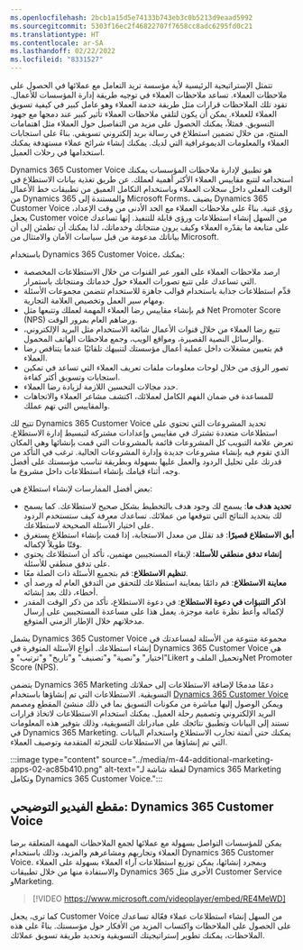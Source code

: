 ```yaml
---
ms.openlocfilehash: 2bcb1a15d5e74133b743eb3c0b5213d9eaad5992
ms.sourcegitcommit: 5303f16ec2f46822707f7658cc8adc6295fd0c21
ms.translationtype: HT
ms.contentlocale: ar-SA
ms.lasthandoff: 02/22/2022
ms.locfileid: "8331527"
---
```

تتمثل الإستراتيجية الرئيسية لأية مؤسسة تريد التعامل مع عملائها في الحصول على ملاحظات العملاء. تساعد ملاحظات العملاء في توجيه طريقة إدارة المؤسسات للأعمال. تقود تلك الملاحظات قرارات مثل طريقة خدمة العملاء وهو عامل كبير في كيفية تسويق العملاء للعملاء. يمكن أن يكون لتلقي ملاحظات العملاء تأثير كبير عند دمجها مع جهود التسويق. فمثلاً، يمكنك الحصول على مزيد من التفاصيل حول العملاء مثل اهتمامات المنتج، من خلال تضمين استطلاع في رسالة بريد إلكتروني تسويقي. بناءً على استجابات العملاء والمعلومات الديموغرافية التي لديك. يمكنك إنشاء شرائح عملاء مستهدفة يمكنك استخدامها في رحلات العميل.

Dynamics 365 Customer Voice هو تطبيق لإدارة ملاحظات المؤسسات يمكنك استخدامه لتتبع مقاييس العملاء الأكثر أهمية لعملك. عن طريق تغذية بيانات الاستطلاع في الوقت الفعلي داخل سجلات العملاء وباستخدام التكامل العميق من تطبيقات خط الأعمال من Dynamics 365 والمستندة إلى Microsoft Forms، يضيف Dynamics 365 Customer Voice رؤى غنية. بناءً على ملاحظات العملاء مع الحد الأدنى من وقت الإعداد، يجعل Customer voice من السهل إنشاء استطلاعات ورؤى قابلة للتنفيذ. إنها تساعدك على متابعة ما يقدّره العملاء وكيف يرون منتجاتك وخدماتك، لذا يمكنك أن تطمئن إلى أن بياناتك مدعومة من قبل سياسات الأمان والامتثال من Microsoft.

باستخدام Dynamics 365 Customer Voice، يمكنك:

 -  ارصد ملاحظات العملاء على الفور عبر القنوات من خلال الاستطلاعات المخصصة التي تساعدك على تتبع تصورات العملاء حول خدماتك ومنتجاتك باستمرار.
 -  قدِّم استطلاعات جذابة باستخدام قوالب جاهزة للاستخدام تتضمن مجموعات الأسئلة ومهام سير العمل وتخصيص العلامة التجارية.
 -  قم بإنشاء مقاييس رضا العملاء المهمة لعملك وتتبعها مثل Net Promoter Score (NPS) ورضاهم العام بمرور الوقت.
 -  تتبع رضا العملاء من خلال قنوات الأعمال شائعة الاستخدام مثل البريد الإلكتروني، والرسائل النصية القصيرة، ومواقع الويب، وجمع ملاحظات الهاتف المحمول.
 -  قم بتعيين مشغلات داخل عملية أعمال مؤسستك لتنبيهك تلقائيًا عندما يتناقص رضا العملاء.
 -  تصور الرؤى من خلال لوحات معلومات ملفات تعريف العملاء التي تساعد في تمكين استجابات وتسويق أكثر كفاءة.
 -  حدد مجالات التحسين اللازمة لزيادة رضا العملاء.
 -  للمساعدة في ضمان الفهم الكامل لعملائك، اكتشف مشاعر العملاء والاتجاهات والمقاييس التي تهم عملك.

تتيح لك Dynamics 365 Customer Voice تحديد المشروعات التي تحتوي على استطلاعات متعددة تشترك في مقاييس وإعدادات مشتركة لتبسيط إدارة الاستطلاع. تعرض علامة التبويب كل المشروعات قائمة بالمشروعات التي قمت بإنشائها وهي المكان الذي تقوم فيه بإنشاء مشروعات جديدة وإدارة المشروعات الحالية. ترغب في التأكد من قدرتك على تحليل الردود والعمل عليها بسهولة وبطريقة تناسب مؤسستك على أفضل وجه، أثناء قيامك بإنشاء استطلاعات داخل مشروع ما.

بعض أفضل الممارسات لإنشاء استطلاع هي:

 -  **تحديد هدف ما**: يسمح لك وجود هدف بالتخطيط بشكل صحيح لاستطلاعك. كما يسمح لك بتحديد النتائج التي تتوقعها من عملائك. تساعدك معرفة كيف ستستخدم الردود على اختيار الأسئلة الصحيحة لاستطلاعك.
 -  **أبق الاستطلاع قصيرًا**: قد تقلل من معدل الاستجابة، إذا قمت بإنشاء استطلاع يستغرق وقتًا طويلاً لإكماله.
 -  **إنشاء تدفق منطقي للأسئلة**: لإبقاء المستجيبين مهتمين، تأكد أن استطلاعك يحتوي على تدفق منطقي للأسئلة.
 -  **تنظيم الاستطلاع**: قم بتجميع الأسئلة ذات الصلة معًا.
 -  **معاينة الاستطلاع**: قم دائمًا بمعاينة استطلاعك للتحقق من التدفق العام له ورصد أي أخطاء، ذلك بعد إنشائه.
 -  **اذكر التنبؤات في دعوة الاستطلاع**: في دعوة الاستطلاع، تأكد من ذكر الوقت المقدر لإكماله وأعط نظرة عامة موجزة. يعمل هذا على مساعدة المستجيبين على إرسال مدخلاتهم خلال الإطار الزمني المتوقع.

يشمل Dynamics 365 Customer Voice مجموعة متنوعة من الأسئلة لمساعدتك في إنشاء استطلاعك. أنواع الأسئلة المتوفرة في Dynamics 365 Customer Voice هي "اختيار" و"نصية" و"تصنيف" و"تاريخ" و"ترتيب" وLikert وتحميل الملف وNet Promoter Score (NPS).

يتضمن Dynamics 365 Marketing دعمًا مدمجًا لإضافة الاستطلاعات إلى حملاتك التسويقية. الاستطلاعات التي تم إنشاؤها باستخدام [Dynamics 365 Customer Voice](https://dynamics.microsoft.com/customer-voice) ويمكن الوصول إليها مباشرة من مكونات التسويق بما في ذلك منشئ المقطع ومصمم البريد الإلكتروني وتصميم رحلة العميل. يمكنك استخدام الاستطلاعات لاتخاذ قرارات تستند إلى البيانات وتطبيق نتائجك على مبادراتك التسويقية، وذلك بتوفير هذه المعلومات في Dynamics 365 Marketing. يمكنك حتى أتمتة تجارب الاستطلاع واستخدام البيانات التي تم إنشاؤها من الاستطلاعات للتجزئة المتقدمة وتوصيف العملاء.

:::image type="content" source="../media/m-44-additional-marketing-apps-02-ac85b410.png" alt-text="لقطة شاشة لـ Dynamics 365 Marketing وتكامل Dynamics 365 Customer Voice.":::


## <a name="demo-video-dynamics-365-customer-voice"></a>مقطع الفيديو التوضيحي: Dynamics 365 Customer Voice

يمكن للمؤسسات التواصل بسهولة مع عملائها لجمع الملاحظات المهمة المتعلقة برضا العملاء وتجاربهم ومشاعرهم والمزيد، وذلك باستخدام Dynamics 365 Customer Voice. وبمجرد إنشائها، يمكن توزيع استطلاعات آراء العملاء بسهولة على العملاء والاستفادة منها من خلال تطبيقات Dynamics 365 الأخرى مثل Customer Service وMarketing.

> [!VIDEO https://www.microsoft.com/videoplayer/embed/RE4MeWD]

كما ترى، يجعل Customer Voice من السهل إنشاء استطلاعات عملاء فعّالة تساعدك على الحصول على الملاحظات واكتساب المزيد من الأفكار حول مؤسستك. بناءً على هذه الملاحظات، يمكنك تطوير إستراتيجيتك التسويقية وتحديد طريقة تسويق عملائك.
